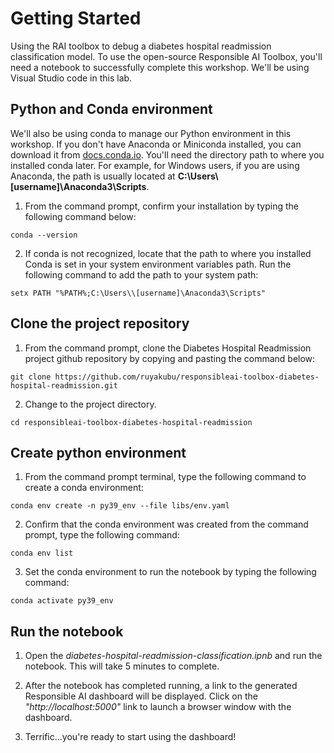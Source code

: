 # Getting Started
Using the RAI toolbox to debug a diabetes hospital readmission classification model.  To use the open-source Responsible AI Toolbox, you'll need a notebook to successfully complete this workshop.  We'll be using Visual Studio code in this lab. 


## Python and Conda environment

We'll also be using conda to manage our Python environment in this workshop.  If you don't have Anaconda or Miniconda installed, you can download it from [docs.conda.io](https://docs.conda.io/en/latest/miniconda.html).  You'll need the directory path to where you installed conda later.  For example, for Windows users, if you are using Anaconda, the path is usually located at **C:\Users\\[username]\Anaconda3\Scripts**.

1. From the command prompt, confirm your installation by typing the following command below:
```shell
conda --version
```

2. If conda is not recognized, locate that the path to where you installed Conda is set in your system environment variables path.  Run the following command to add the path to your system path:

```shell
setx PATH "%PATH%;C:\Users\\[username]\Anaconda3\Scripts"
```


## Clone the project repository

1. From the command prompt, clone the Diabetes Hospital Readmission project github repository by copying and pasting the command below:
```shell
git clone https://github.com/ruyakubu/responsibleai-toolbox-diabetes-hospital-readmission.git
```
2. Change to the project directory.
```shell
cd responsibleai-toolbox-diabetes-hospital-readmission
```

## Create python environment

1. From the command prompt terminal, type the following command to create a conda environment:

```shell
conda env create -n py39_env --file libs/env.yaml
```

2. Confirm that the conda environment was created from the command prompt, type the following command:

```shell
conda env list
```

3. Set the conda environment to run the notebook by typing the following command:

```shell
conda activate py39_env
```

## Run the notebook

1. Open the *diabetes-hospital-readmission-classification.ipnb* and run the notebook.  This will take 5 minutes to complete.

3. After the notebook has completed running, a link to the generated Responsible AI dashboard will be displayed.  Click on the *"http://localhost:5000"* link to launch a browser window with the dashboard.

3. Terrific...you're ready to start using the dashboard!  
